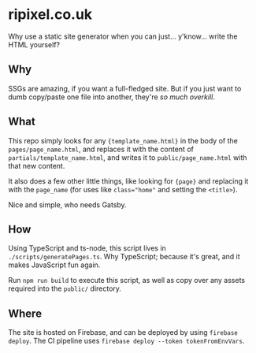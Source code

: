 # ripixel.co.uk

Why use a static site generator when you can just... y'know... write the HTML yourself?

## Why

SSGs are amazing, if you want a full-fledged site. But if you just want to dumb copy/paste one file into another, they're _so much overkill_.

## What

This repo simply looks for any `{template_name.html}` in the body of the `pages/page_name.html`, and replaces it with the content of `partials/template_name.html`, and writes it to `public/page_name.html` with that new content.

It also does a few other little things, like looking for `{page}` and replacing it with the `page_name` (for uses like `class="home"` and setting the `<title>`).

Nice and simple, who needs Gatsby.

## How

Using TypeScript and ts-node, this script lives in `./scripts/generatePages.ts`. Why TypeScript; because it's great, and it makes JavaScript fun again.

Run `npm run build` to execute this script, as well as copy over any assets required into the `public/` directory.

## Where

The site is hosted on Firebase, and can be deployed by using `firebase deploy`. The CI pipeline uses `firebase deploy --token tokenFromEnvVars`.
